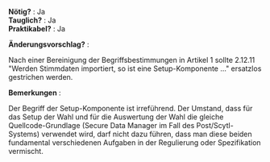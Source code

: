**Nötig?** : Ja </br>
**Tauglich?** : Ja </br>
**Praktikabel?** : Ja </br>

**Änderungsvorschlag?** :

Nach einer Bereinigung der Begriffsbestimmungen in Artikel 1 sollte 2.12.11 "Werden Stimmdaten importiert, so ist eine Setup-Komponente ..." ersatzlos gestrichen werden.

**Bemerkungen** :

Der Begriff der Setup-Komponente ist irreführend. Der Umstand, dass für das Setup der Wahl und für die Auswertung der Wahl die gleiche Quellcode-Grundlage (Secure Data Manager im Fall des Post/Scytl-Systems) verwendet wird, darf nicht dazu führen, dass man diese beiden fundamental verschiedenen Aufgaben in der Regulierung oder Spezifikation vermischt.

